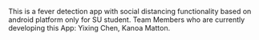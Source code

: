 This is a fever detection app with social distancing functionality based on android platform only for SU student. Team Members who are currently developing this App: Yixing Chen, Kanoa Matton.

 